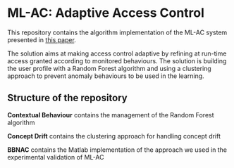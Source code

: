 # ML-AC: Adaptive Access Control 

This repository contains the algorithm implementation of the ML-AC system presented in [this paper](https://eprints.soton.ac.uk/421536/).

 
The solution aims at making access control adaptive by refining at run-time access granted according to monitored behaviours. The solution is building the user profile with a Random Forest algorithm and using a clustering approach to prevent anomaly behaviours to be used in the learning.
 
## Structure of the repository

**Contextual Behaviour** contains the management of the Random Forest algorithm 

**Concept Drift** contains the clustering approach for handling concept drift

**BBNAC** contains the Matlab implementation of the approach we used in the experimental validation of ML-AC
